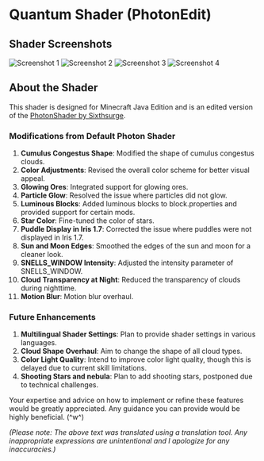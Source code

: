 # Quantum Shader (PhotonEdit)

## Shader Screenshots
![Screenshot 1](https://github.com/Bonbox562/BoXshader-Photon-Edit-/assets/169409426/57c4dcb1-3660-4c62-910c-2067b824530e)
![Screenshot 2](https://github.com/Bonbox562/BoXshader-Photon-Edit-/assets/169409426/be95c28d-0d2c-485b-af91-e560291ba472)
![Screenshot 3](https://github.com/Bonbox562/BoXshader-Photon-Edit-/assets/169409426/8b27b346-9e13-42c0-960e-5b5fa7b45fe1)
![Screenshot 4](https://github.com/Bonbox562/BoXshader-Photon-Edit-/assets/169409426/abdf4f0b-0c94-4e60-9378-8eb3e06833b1)

## About the Shader
This shader is designed for Minecraft Java Edition and is an edited version of the [PhotonShader by Sixthsurge](https://github.com/sixthsurge/photon).

### Modifications from Default Photon Shader
1. **Cumulus Congestus Shape**: Modified the shape of cumulus congestus clouds.
2. **Color Adjustments**: Revised the overall color scheme for better visual appeal.
3. **Glowing Ores**: Integrated support for glowing ores.
4. **Particle Glow**: Resolved the issue where particles did not glow.
5. **Luminous Blocks**: Added luminous blocks to block.properties and provided support for certain mods.
6. **Star Color**: Fine-tuned the color of stars.
7. **Puddle Display in Iris 1.7**: Corrected the issue where puddles were not displayed in Iris 1.7.  
8. **Sun and Moon Edges**: Smoothed the edges of the sun and moon for a cleaner look.
9. **SNELLS_WINDOW Intensity**: Adjusted the intensity parameter of SNELLS_WINDOW.
10. **Cloud Transparency at Night**: Reduced the transparency of clouds during nighttime.
11. **Motion Blur**: Motion blur overhaul.

### Future Enhancements
1. **Multilingual Shader Settings**: Plan to provide shader settings in various languages.
2. **Cloud Shape Overhaul**: Aim to change the shape of all cloud types.
3. **Color Light Quality**: Intend to improve color light quality, though this is delayed due to current skill limitations.
4. **Shooting Stars and nebula**: Plan to add shooting stars, postponed due to technical challenges.

Your expertise and advice on how to implement or refine these features would be greatly appreciated. Any guidance you can provide would be highly beneficial. (^w^)

*(Please note: The above text was translated using a translation tool. Any inappropriate expressions are unintentional and I apologize for any inaccuracies.)*
